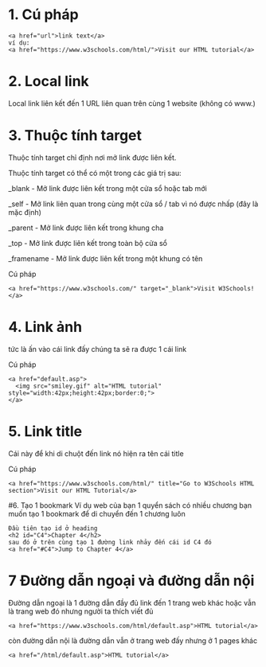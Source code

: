 # 1. Cú pháp
```
<a href="url">link text</a>
ví dụ:
<a href="https://www.w3schools.com/html/">Visit our HTML tutorial</a>
```
# 2. Local link
Local link liên kết đến 1 URL liên quan trên cùng 1 website (không có www.)

# 3. Thuộc tính target
Thuộc tính target chỉ định nơi mở link được liên kết.

Thuộc tính target có thể có một trong các giá trị sau:

_blank - Mở link được liên kết trong một cửa sổ hoặc tab mới

_self - Mở link liên quan trong cùng một cửa sổ / tab vì nó được nhấp (đây là mặc định)

_parent - Mở link được liên kết trong khung cha

_top - Mở link được liên kết trong toàn bộ cửa sổ

_framename - Mở link được liên kết trong một khung có tên

Cú pháp 
```
<a href="https://www.w3schools.com/" target="_blank">Visit W3Schools!</a>
```

# 4. Link ảnh
tức là ấn vào cái link đấy chúng ta sẽ ra được 1 cái link

Cú pháp
```
<a href="default.asp">
  <img src="smiley.gif" alt="HTML tutorial" style="width:42px;height:42px;border:0;">
</a>
```

# 5. Link title
Cái này để khi di chuột đến link nó hiện ra tên cái title

Cú pháp
```
<a href="https://www.w3schools.com/html/" title="Go to W3Schools HTML section">Visit our HTML Tutorial</a>
```

#6. Tạo 1 bookmark
Ví dụ web của bạn 1 quyển sách có nhiều chương bạn muốn tạo 1 bookmark để di chuyển đến 1 chương luôn
```
Đầu tiên tạo id ở heading
<h2 id="C4">Chapter 4</h2>
sau đó ở trên cùng tạo 1 đường link nhảy đến cái id C4 đó
<a href="#C4">Jump to Chapter 4</a>

```

# 7 Đường dẫn ngoại và đường dẫn nội
Đường dẫn ngoại là 1 đường dẫn đầy đủ link đến 1 trang web khác hoặc vẫn là trang web đó nhưng người ta thích viết đủ
```
<a href="https://www.w3schools.com/html/default.asp">HTML tutorial</a>
```
còn đường dẫn nội là đường dẫn vẫn ở trang web đấy nhưng ở 1 pages khác
```
<a href="/html/default.asp">HTML tutorial</a>
```






